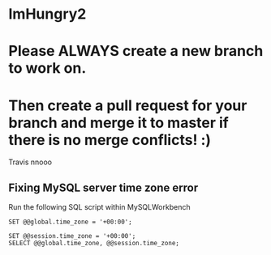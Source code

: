 # ImHungry2

# Please ALWAYS create a new branch to work on. 
# Then create a pull request for your branch and merge it to master if there is no merge conflicts! :)

Travis nnooo

## Fixing MySQL server time zone error

Run the following SQL script within MySQLWorkbench

```mysql
SET @@global.time_zone = '+00:00';

SET @@session.time_zone = '+00:00';
SELECT @@global.time_zone, @@session.time_zone;
```